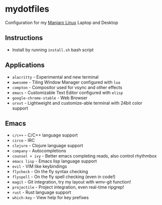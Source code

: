 # mydotfiles
Configuration for my [Manjaro Linux](https://manjaro.github.io/) Laptop and Desktop

## Instructions
- Install by running `install.sh` bash script

## Applications
- `alacritty` - Experimental and new terminal
- `awesome` - Tiling Window Manager configured with `lua`
- `compton` - Compositor used for vsync and other effects
- `emacs` - Customizable Text Editor configured with `elisp`
- `google-chrome-stable` - Web Browser
- `urxvt` - Lightweight and customize-able terminal with 24bit color support

## Emacs
- `c/c++` - C/C++ language support
- `circe` - IRC
- `clojure` - Clojure language support
- `company` - Autocompletions
- `counsel + ivy` - Better emacs completing reads, also control rhythmbox
- `emacs lisp` - Emacs lisp language support
- `evil` - VIM like keybindings
- `flycheck` - On the fly syntax checking
- `flyspell` - On the fly spell checking (even in code!)
- `magit` - Git integration, try my layout with wmv-git function!
- `projectile` - Project integration, even real-time ripgrep!
- `rust` - Rust language support
- `which-key` - View help for key prefixes

